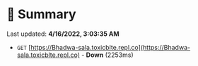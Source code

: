# 📖 Summary
Last updated: **4/16/2022, 3:03:35 AM**

- `GET` [https://Bhadwa-sala.toxicblte.repl.co](https://Bhadwa-sala.toxicblte.repl.co) - **Down** (2253ms)

